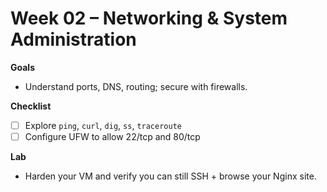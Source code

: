 # Week 02 – Networking & System Administration


**Goals**
- Understand ports, DNS, routing; secure with firewalls.

**Checklist**
- [ ] Explore `ping`, `curl`, `dig`, `ss`, `traceroute`
- [ ] Configure UFW to allow 22/tcp and 80/tcp

**Lab**
- Harden your VM and verify you can still SSH + browse your Nginx site.
